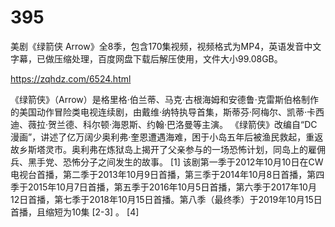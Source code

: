 # 395
美剧《绿箭侠 Arrow》全8季，包含170集视频，视频格式为MP4，英语发音中文字幕，已做压缩处理，百度网盘下载后解压使用，文件大小99.08GB。

https://zqhdz.com/6524.html

《绿箭侠》（Arrow）是格里格·伯兰蒂、马克·古根海姆和安德鲁·克雷斯伯格制作的美国动作冒险类电视连续剧，由戴维·纳特执导首集，斯蒂芬·阿梅尔、凯蒂·卡西迪、薇拉·贺兰德、科尔顿·海恩斯、约翰·巴洛曼等主演。
《绿箭侠》改编自“DC漫画”，讲述了亿万阔少奥利弗·奎恩遭遇海难，困于小岛五年后被渔民救起，重返故乡斯塔灵市。奥利弗在炼狱岛上揭开了父亲参与的一场恐怖计划，同岛上的雇佣兵、黑手党、恐怖分子之间发生的故事。 [1]
该剧第一季于2012年10月10日在CW电视台首播，第二季于2013年10月9日首播，第三季于2014年10月8日首播，第四季于2015年10月7日首播，第五季于2016年10月5日首播，第六季于2017年10月12日首播，第七季于2018年10月15日首播。第八季（最终季）于2019年10月15日首播，且缩短为10集 [2-3] 。 [4]

